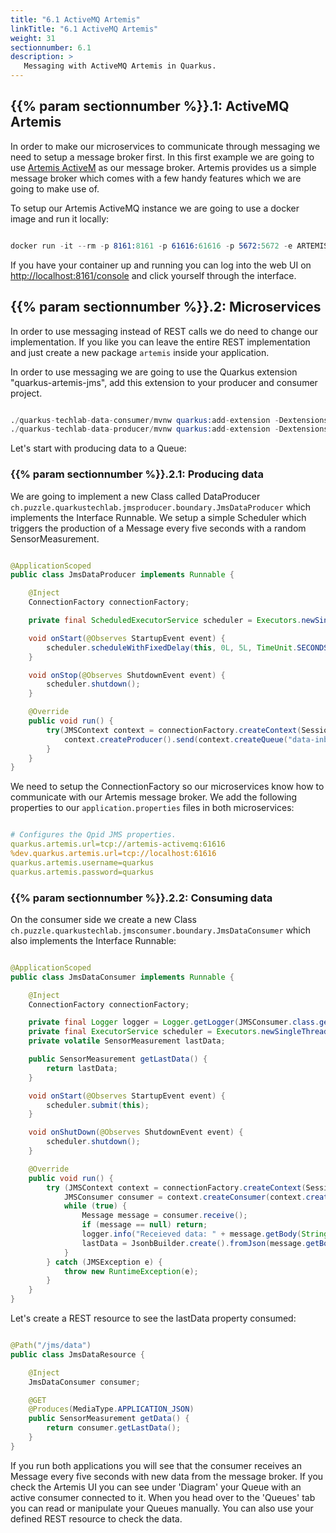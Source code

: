```yaml
---
title: "6.1 ActiveMQ Artemis"
linkTitle: "6.1 ActiveMQ Artemis"
weight: 31
sectionnumber: 6.1
description: >
   Messaging with ActiveMQ Artemis in Quarkus.
---
```


## {{% param sectionnumber %}}.1: ActiveMQ Artemis

In order to make our microservices to communicate through messaging we need to setup a message broker first. In this first example we are going to use [Artemis ActiveM](https://activemq.apache.org/components/artemis/) as our message broker. Artemis provides us a simple message broker which comes with a few handy features which we are going to make use of. 

To setup our Artemis ActiveMQ instance we are going to use a docker image and run it locally: 

```s

docker run -it --rm -p 8161:8161 -p 61616:61616 -p 5672:5672 -e ARTEMIS_USERNAME=quarkus -e ARTEMIS_PASSWORD=quarkus vromero/activemq-artemis:2.11.0-alpine

```

If you have your container up and running you can log into the web UI on [http://localhost:8161/console](http://localhost:8161/console) and click yourself through the interface. 

## {{% param sectionnumber %}}.2: Microservices

In order to use messaging instead of REST calls we do need to change our implementation. If you like you can leave the entire REST implementation and just create a new package `artemis` inside your application. 

In order to use messaging we are going to use the Quarkus extension "quarkus-artemis-jms", add this extension to your producer and consumer project.

```s

./quarkus-techlab-data-consumer/mvnw quarkus:add-extension -Dextensions="quarkus-artemis-jms" 
./quarkus-techlab-data-producer/mvnw quarkus:add-extension -Dextensions="quarkus-artemis-jms" 

```

Let's start with producing data to a Queue:

### {{% param sectionnumber %}}.2.1: Producing data

We are going to implement a new Class called DataProducer `ch.puzzle.quarkustechlab.jmsproducer.boundary.JmsDataProducer` which implements the Interface Runnable. We setup a simple Scheduler which triggers the production of a Message every five seconds with a random SensorMeasurement.

```java

@ApplicationScoped
public class JmsDataProducer implements Runnable {

    @Inject
    ConnectionFactory connectionFactory;

    private final ScheduledExecutorService scheduler = Executors.newSingleThreadScheduledExecutor();

    void onStart(@Observes StartupEvent event) {
        scheduler.scheduleWithFixedDelay(this, 0L, 5L, TimeUnit.SECONDS);
    }

    void onStop(@Observes ShutdownEvent event) {
        scheduler.shutdown();
    }

    @Override
    public void run() {
        try(JMSContext context = connectionFactory.createContext(Session.AUTO_ACKNOWLEDGE)) {
            context.createProducer().send(context.createQueue("data-inbound"), JsonbBuilder.create().toJson(new SensorMeasurement()));
        }
    }
}

``` 

We need to setup the ConnectionFactory so our microservices know how to communicate with our Artemis message broker. We add the following properties to our `application.properties` files in both microservices:

```yaml

# Configures the Qpid JMS properties.
quarkus.artemis.url=tcp://artemis-activemq:61616
%dev.quarkus.artemis.url=tcp://localhost:61616
quarkus.artemis.username=quarkus
quarkus.artemis.password=quarkus

```

### {{% param sectionnumber %}}.2.2: Consuming data

On the consumer side we create a new Class `ch.puzzle.quarkustechlab.jmsconsumer.boundary.JmsDataConsumer` which also implements the Interface Runnable:

```java

@ApplicationScoped
public class JmsDataConsumer implements Runnable {

    @Inject
    ConnectionFactory connectionFactory;

    private final Logger logger = Logger.getLogger(JMSConsumer.class.getName());
    private final ExecutorService scheduler = Executors.newSingleThreadScheduledExecutor();
    private volatile SensorMeasurement lastData;

    public SensorMeasurement getLastData() {
        return lastData;
    }

    void onStart(@Observes StartupEvent event) {
        scheduler.submit(this);
    }

    void onShutDown(@Observes ShutdownEvent event) {
        scheduler.shutdown();
    }

    @Override
    public void run() {
        try (JMSContext context = connectionFactory.createContext(Session.AUTO_ACKNOWLEDGE)) {
            JMSConsumer consumer = context.createConsumer(context.createQueue("data-inbound"));
            while (true) {
                Message message = consumer.receive();
                if (message == null) return;
                logger.info("Receieved data: " + message.getBody(String.class));
                lastData = JsonbBuilder.create().fromJson(message.getBody(String.class), SensorMeasurement.class);
            }
        } catch (JMSException e) {
            throw new RuntimeException(e);
        }
    }
}

```

Let's create a REST resource to see the lastData property consumed: 

```java

@Path("/jms/data")
public class JmsDataResource {

    @Inject
    JmsDataConsumer consumer;

    @GET
    @Produces(MediaType.APPLICATION_JSON)
    public SensorMeasurement getData() {
        return consumer.getLastData();
    }
}

```

If you run both applications you will see that the consumer receives an Message every five seconds with new data from the message broker. If you check the Artemis UI you can see under 'Diagram' your Queue with an active consumer connected to it. When you head over to the 'Queues' tab you can read or manipulate your Queues manually. You can also use your defined REST resource to check the data. 
